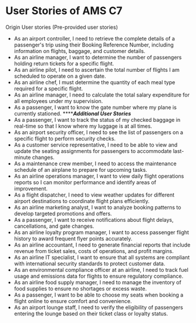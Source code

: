 # User Stories of AMS C7

Origin User stories (Pre-provided user stories)

* As an airport controller, I need to retrieve the complete details of a passenger's trip using their Booking Reference Number, including information on flights, baggage, and customer details.
* As an airline manager, I want to determine the number of passengers holding return tickets for a specific flight.
* As an airline pilot, I need to ascertain the total number of flights I am scheduled to operate on a given date.
* As an airline chef, I must determine the quantity of each meal type required for a specific flight.
* As an airline manager, I need to calculate the total salary expenditure for all employees under my supervision.
* As a passenger, I want to know the gate number where my plane is currently stationed.
  ***************Additional User Stories***********
* As a passenger, I want to track the status of my checked baggage in real-time so that I know where my luggage is at all times.
* As an airport security officer, I need to see the list of passengers on a specific flight to perform security checks.
* As a customer service representative, I need to be able to view and update the seating assignments for passengers to accommodate last-minute changes.
* As a maintenance crew member, I need to access the maintenance schedule of an airplane to prepare for upcoming tasks.
* As an airline operations manager, I want to view daily flight operations reports so I can monitor performance and identify areas of improvement.
* As a flight dispatcher, I need to view weather updates for different airport destinations to coordinate flight plans efficiently.
* As an airline marketing analyst, I want to analyze booking patterns to develop targeted promotions and offers.
* As a passenger, I want to receive notifications about flight delays, cancellations, and gate changes.
* As an airline loyalty program manager, I want to access passenger flight history to award frequent flyer points accurately.
* As an airline accountant, I need to generate financial reports that include revenue from ticket sales, costs of operations, and profit margins.
* As an airline IT specialist, I want to ensure that all systems are compliant with international security standards to protect customer data.
* As an environmental compliance officer at an airline, I need to track fuel usage and emissions data for flights to ensure regulatory compliance.
* As an airline food supply manager, I need to manage the inventory of food supplies to ensure no shortages or excess waste.
* As a passenger, I want to be able to choose my seats when booking a flight online to ensure comfort and convenience.
* As an airport lounge staff, I need to verify the eligibility of passengers entering the lounge based on their ticket class or loyalty status.
